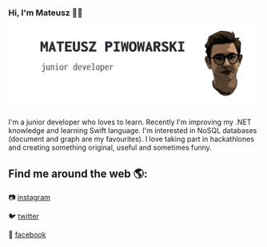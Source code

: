 ### Hi, I'm Mateusz 👋:nerd_face:

<img src="https://github.com/matpiwowarski/matpiwowarski/blob/master/png/header.png?raw=true">

I'm a junior developer who loves to learn. Recently I'm improving my .NET knowledge and learning Swift language.
I'm interested in NoSQL databases (document and graph are my favourites). I love taking part in hackathlones and creating something original, useful and sometimes funny.
## Find me around the web 🌎:
:camera: <a href="https://www.instagram.com/pentahombre/">instagram</a>

:bird: <a href="https://twitter.com/pentahombre">twitter</a>

:speech_balloon: <a href="https://www.facebook.com/matihombre">facebook</a>

<!--
**matpiwowarski/matpiwowarski** is a ✨ _special_ ✨ repository because its `README.md` (this file) appears on your GitHub profile.

Here are some ideas to get you started:

- 🔭 I’m currently working on ...
- 🌱 I’m currently learning ...
- 👯 I’m looking to collaborate on ...
- 🤔 I’m looking for help with ...
- 💬 Ask me about ...
- 📫 How to reach me: ...
- 😄 Pronouns: ...
- ⚡ Fun fact: ...
-->
